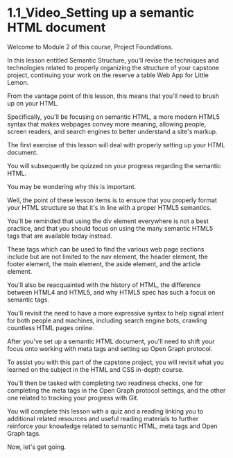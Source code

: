 # 1.1_Video_Setting up a semantic HTML document

Welcome to Module 2 of this course, Project Foundations.

In this lesson entitled Semantic Structure, you'll revise the techniques and technologies related to properly organizing the structure of your capstone project, continuing your work on the reserve a table Web App for Little Lemon.

From the vantage point of this lesson, this means that you'll need to brush up on your HTML.

Specifically, you'll be focusing on semantic HTML, a more modern HTML5 syntax that makes webpages convey more meaning, allowing people, screen readers, and search engines to better understand a site's markup.

The first exercise of this lesson will deal with properly setting up your HTML document.

You will subsequently be quizzed on your progress regarding the semantic HTML.

You may be wondering why this is important.

Well, the point of these lesson items is to ensure that you properly format your HTML structure so that it's in line with a proper HTML5 semantics.

You'll be reminded that using the div element everywhere is not a best practice, and that you should focus on using the many semantic HTML5 tags that are available today instead.

These tags which can be used to find the various web page sections include but are not limited to the nav element, the header element, the footer element, the main element, the aside element, and the article element.

You'll also be reacquainted with the history of HTML, the difference between HTML4 and HTML5, and why HTML5 spec has such a focus on semantic tags.

You'll revisit the need to have a more expressive syntax to help signal intent for both people and machines, including search engine bots, crawling countless HTML pages online.

After you've set up a semantic HTML document, you'll need to shift your focus onto working with meta tags and setting up Open Graph protocol.

To assist you with this part of the capstone project, you will revisit what you learned on the subject in the HTML and CSS in-depth course.

You'll then be tasked with completing two readiness checks, one for completing the meta tags in the Open Graph protocol settings, and the other one related to tracking your progress with Git.

You will complete this lesson with a quiz and a reading linking you to additional related resources and useful reading materials to further reinforce your knowledge related to semantic HTML, meta tags and Open Graph tags.

Now, let's get going.